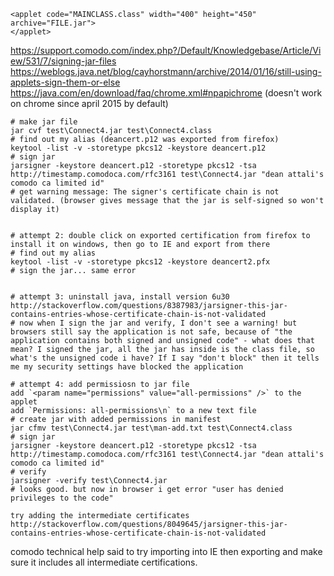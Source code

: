 ```
<applet code="MAINCLASS.class" width="400" height="450" archive="FILE.jar">
</applet>
```

https://support.comodo.com/index.php?/Default/Knowledgebase/Article/View/531/7/signing-jar-files  
https://weblogs.java.net/blog/cayhorstmann/archive/2014/01/16/still-using-applets-sign-them-or-else    
https://java.com/en/download/faq/chrome.xml#npapichrome  (doesn't work on chrome since april 2015 by default)  


```
# make jar file
jar cvf test\Connect4.jar test\Connect4.class   
# find out my alias (deancert.p12 was exported from firefox)
keytool -list -v -storetype pkcs12 -keystore deancert.p12
# sign jar
jarsigner -keystore deancert.p12 -storetype pkcs12 -tsa http://timestamp.comodoca.com/rfc3161 test\Connect4.jar "dean attali's comodo ca limited id"
# get warning message: The signer's certificate chain is not validated. (browser gives message that the jar is self-signed so won't display it)


# attempt 2: double click on exported certification from firefox to install it on windows, then go to IE and export from there
# find out my alias
keytool -list -v -storetype pkcs12 -keystore deancert2.pfx
# sign the jar... same error


# attempt 3: uninstall java, install version 6u30 http://stackoverflow.com/questions/8387983/jarsigner-this-jar-contains-entries-whose-certificate-chain-is-not-validated
# now when I sign the jar and verify, I don't see a warning! but browsers still say the application is not safe, because of "the application contains both signed and unsigned code" - what does that mean? I signed the jar, all the jar has inside is the class file, so what's the unsigned code i have? If I say "don't block" then it tells me my security settings have blocked the application

# attempt 4: add permissiosn to jar file
add `<param name="permissions" value="all-permissions" />` to the applet  
add `Permissions: all-permissions\n` to a new text file
# create jar with added permissions in manifest
jar cfmv test\Connect4.jar test\man-add.txt test\Connect4.class
# sign jar
jarsigner -keystore deancert.p12 -storetype pkcs12 -tsa http://timestamp.comodoca.com/rfc3161 test\Connect4.jar "dean attali's comodo ca limited id"
# verify
jarsigner -verify test\Connect4.jar
# looks good. but now in browser i get error "user has denied privileges to the code"

```


```
try adding the intermediate certificates
http://stackoverflow.com/questions/8049645/jarsigner-this-jar-contains-entries-whose-certificate-chain-is-not-validated
```


comodo technical help said to try importing into IE then exporting and make sure it includes all intermediate certifications.

